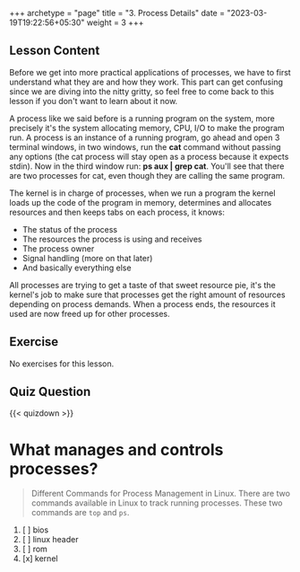 +++
archetype = "page"
title = "3. Process Details"
date = "2023-03-19T19:22:56+05:30"
weight = 3
+++

## Lesson Content

Before we get into more practical applications of processes, we have to first understand what they are and how they work. This part can get confusing since we are diving into the nitty gritty, so feel free to come back to this lesson if you don't want to learn about it now. 

A process like we said before is a running program on the system, more precisely it's the system allocating memory, CPU, I/O to make the program run. A process is an instance of a running program, go ahead and open 3 terminal windows, in two windows, run the **cat** command without passing any options (the cat process will stay open as a process because it expects stdin). Now in the third window run: **ps aux | grep cat**. You'll see that there are two processes for cat, even though they are calling the same program.

The kernel is in charge of processes, when we run a program the kernel loads up the code of the program in memory, determines and allocates resources and then keeps tabs on each process, it knows: 

- The status of the process 
- The resources the process is using and receives 
- The process owner 
- Signal handling (more on that later) 
- And basically everything else 

All processes are trying to get a taste of that sweet resource pie, it's the kernel's job to make sure that processes get the right amount of resources depending on process demands. When a process ends, the resources it used are now freed up for other processes.

## Exercise

No exercises for this lesson.

## Quiz Question

{{< quizdown >}}

# What manages and controls processes?

> Different Commands for Process Management in Linux. There are two commands available in Linux to track running processes. These two commands are ```top``` and ```ps```.

1. [ ] bios
2. [ ] linux header
3. [ ] rom
4. [x] kernel